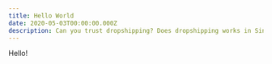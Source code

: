 ```yaml
---
title: Hello World
date: 2020-05-03T00:00:00.000Z
description: Can you trust dropshipping? Does dropshipping works in Singapore?
---
```


Hello!